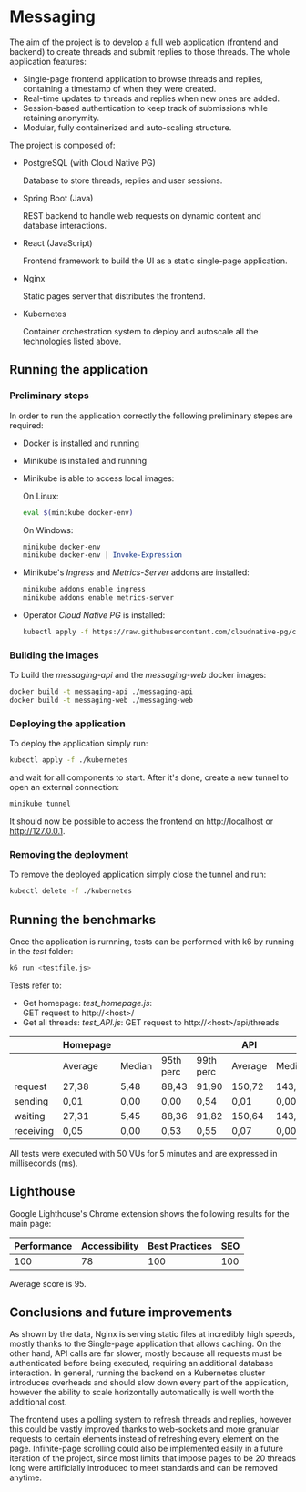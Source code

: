 # Messaging
The aim of the project is to develop a full web application (frontend and backend) to create threads and submit replies to those threads.
The whole application features:
- Single-page frontend application to browse threads and replies, containing a timestamp of when they were created.
- Real-time updates to threads and replies when new ones are added.
- Session-based authentication to keep track of submissions while retaining anonymity.
- Modular, fully containerized and auto-scaling structure.

The project is composed of:
- PostgreSQL (with Cloud Native PG)
  
  Database to store threads, replies and user sessions.

- Spring Boot (Java)
  
  REST backend to handle web requests on dynamic content and database interactions.

- React (JavaScript)

  Frontend framework to build the UI as a static single-page application.

- Nginx
  
  Static pages server that distributes the frontend.

- Kubernetes

  Container orchestration system to deploy and autoscale all the technologies listed above.


## Running the application

### Preliminary steps
In order to run the application correctly the following preliminary stepes are required:
- Docker is installed and running
- Minikube is installed and running
- Minikube is able to access local images:
   
  On Linux:
  ```sh
  eval $(minikube docker-env)
  ```
   
  On Windows:
  ```powershell
  minikube docker-env
  minikube docker-env | Invoke-Expression
  ```

- Minikube's *Ingress* and *Metrics-Server* addons are installed:
  
  ```sh
  minikube addons enable ingress
  minikube addons enable metrics-server
  ```

- Operator *Cloud Native PG* is installed:

  ```sh
  kubectl apply -f https://raw.githubusercontent.com/cloudnative-pg/cloudnative-pg/release-1.18/releases/cnpg-1.18.0.yaml
  ```

### Building the images
To build the *messaging-api* and the *messaging-web* docker images:

  ```sh
  docker build -t messaging-api ./messaging-api
  docker build -t messaging-web ./messaging-web
  ```

### Deploying the application
To deploy the application simply run:

  ```sh
  kubectl apply -f ./kubernetes
  ```

and wait for all components to start. 
After it's done, create a new tunnel to open an external connection:

  ```sh
  minikube tunnel
  ```

It should now be possible to access the frontend on http://localhost or http://127.0.0.1.

### Removing the deployment
To remove the deployed application simply close the tunnel and run:

  ```sh
  kubectl delete -f ./kubernetes
  ```

## Running the benchmarks
Once the application is rurnning, tests can be performed with k6 by running in the *test* folder:
```sh
k6 run <testfile.js>
```

Tests refer to:
- Get homepage: *test_homepage.js*:     
  GET request to http://\<host\>/
- Get all threads: *test_API.js*:
  GET request to http://\<host\>/api/threads

|           | Homepage |        |           |           | API     |        |           |           |
|-----------|----------|--------|-----------|-----------|---------|--------|-----------|-----------|
|           | Average  | Median | 95th perc | 99th perc | Average | Median | 95th perc | 99th perc |
| request   | 27,38    | 5,48   | 88,43     | 91,90     | 150,72  | 143,25 | 285,82    | 337,12    |
| sending   | 0,01     | 0,00   | 0,00      | 0,54      | 0,01    | 0,00   | 0,00      | 0,53      |
| waiting   | 27,31    | 5,45   | 88,36     | 91,82     | 150,64  | 143,15 | 285,81    | 336,91    |
| receiving | 0,05     | 0,00   | 0,53      | 0,55      | 0,07    | 0,00   | 0,53      | 0,55      |

All tests were executed with 50 VUs for 5 minutes and are expressed in milliseconds (ms).

## Lighthouse
Google Lighthouse's Chrome extension shows the following results for the main page:

| Performance | Accessibility | Best Practices | SEO |
|-------------|---------------|----------------|-----|
| 100         | 78            | 100            | 100 |

Average score is 95.

## Conclusions and future improvements
As shown by the data, Nginx is serving static files at incredibly high speeds, mostly thanks to the Single-page application that allows caching. On the other hand, API calls are far slower, mostly because all requests must be authenticated before being executed, requiring an additional database interaction. In general, running the backend on a Kubernetes cluster introduces overheads and should slow down every part of the application, however the ability to scale horizontally automatically is well worth the additional cost.

The frontend uses a polling system to refresh threads and replies, however this could be vastly improved thanks to web-sockets and more granular requests to certain elements instead of refreshing every element on the page. Infinite-page scrolling could also be implemented easily in a future iteration of the project, since most limits that impose pages to be 20 threads long were artificially introduced to meet standards and can be removed anytime.
